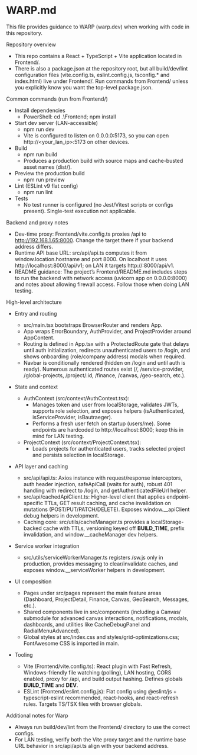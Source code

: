 # WARP.md

This file provides guidance to WARP (warp.dev) when working with code in this repository.

Repository overview

- This repo contains a React + TypeScript + Vite application located in Frontend/.
- There is also a package.json at the repository root, but all build/dev/lint configuration files (vite.config.ts, eslint.config.js, tsconfig.* and index.html) live under Frontend/. Run commands from Frontend/ unless you explicitly know you want the top-level package.json.

Common commands (run from Frontend/)

- Install dependencies
  - PowerShell: cd .\Frontend; npm install
- Start dev server (LAN-accessible)
  - npm run dev
  - Vite is configured to listen on 0.0.0.0:5173, so you can open http://<your_lan_ip>:5173 on other devices.
- Build
  - npm run build
  - Produces a production build with source maps and cache-busted asset names (dist/).
- Preview the production build
  - npm run preview
- Lint (ESLint v9 flat config)
  - npm run lint
- Tests
  - No test runner is configured (no Jest/Vitest scripts or configs present). Single-test execution not applicable.

Backend and proxy notes

- Dev-time proxy: Frontend/vite.config.ts proxies /api to http://192.168.1.65:8000. Change the target there if your backend address differs.
- Runtime API base URL: src/api/api.ts computes it from window.location.hostname and port 8000. On localhost it uses http://localhost:8000/api/v1; on LAN it targets http://<host>:8000/api/v1.
- README guidance: The project’s Frontend/README.md includes steps to run the backend with network access (uvicorn app on 0.0.0.0:8000) and notes about allowing firewall access. Follow those when doing LAN testing.

High-level architecture

- Entry and routing
  - src/main.tsx bootstraps BrowserRouter and renders App.
  - App wraps ErrorBoundary, AuthProvider, and ProjectProvider around AppContent.
  - Routing is defined in App.tsx with a ProtectedRoute gate that delays until auth initialization, redirects unauthenticated users to /login, and shows onboarding (role/company address) modals when required.
  - Navbar is conditionally rendered (hidden on /login and until auth is ready). Numerous authenticated routes exist (/, /service-provider, /global-projects, /project/:id, /finance, /canvas, /geo-search, etc.).

- State and context
  - AuthContext (src/context/AuthContext.tsx):
    - Manages token and user from localStorage, validates JWTs, supports role selection, and exposes helpers (isAuthenticated, isServiceProvider, isBautraeger).
    - Performs a fresh user fetch on startup (users/me). Some endpoints are hardcoded to http://localhost:8000; keep this in mind for LAN testing.
  - ProjectContext (src/context/ProjectContext.tsx):
    - Loads projects for authenticated users, tracks selected project and persists selection in localStorage.

- API layer and caching
  - src/api/api.ts: Axios instance with request/response interceptors, auth header injection, safeApiCall (waits for auth), robust 401 handling with redirect to /login, and getAuthenticatedFileUrl helper.
  - src/api/cachedApiClient.ts: Higher-level client that applies endpoint-specific TTLs, GET result caching, and cache invalidation on mutations (POST/PUT/PATCH/DELETE). Exposes window.__apiClient debug helpers in development.
  - Caching core: src/utils/cacheManager.ts provides a localStorage-backed cache with TTLs, versioning keyed off __BUILD_TIME__, prefix invalidation, and window.__cacheManager dev helpers.

- Service worker integration
  - src/utils/serviceWorkerManager.ts registers /sw.js only in production, provides messaging to clear/invalidate caches, and exposes window.__serviceWorker helpers in development.

- UI composition
  - Pages under src/pages represent the main feature areas (Dashboard, ProjectDetail, Finance, Canvas, GeoSearch, Messages, etc.).
  - Shared components live in src/components (including a Canvas/ submodule for advanced canvas interactions, notifications, modals, dashboards, and utilities like CacheDebugPanel and RadialMenuAdvanced).
  - Global styles at src/index.css and styles/grid-optimizations.css; FontAwesome CSS is imported in main.

- Tooling
  - Vite (Frontend/vite.config.ts): React plugin with Fast Refresh, Windows-friendly file watching (polling), LAN hosting, CORS enabled, proxy for /api, and build output hashing. Defines globals __BUILD_TIME__ and __DEV__.
  - ESLint (Frontend/eslint.config.js): Flat config using @eslint/js + typescript-eslint recommended, react-hooks, and react-refresh rules. Targets TS/TSX files with browser globals.

Additional notes for Warp

- Always run build/dev/lint from the Frontend/ directory to use the correct configs.
- For LAN testing, verify both the Vite proxy target and the runtime base URL behavior in src/api/api.ts align with your backend address.
